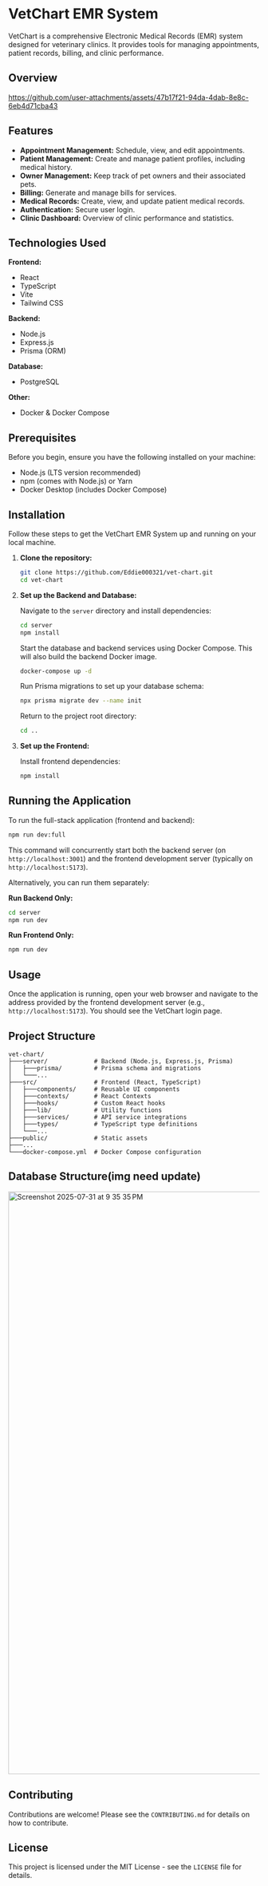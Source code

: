 # VetChart EMR System

VetChart is a comprehensive Electronic Medical Records (EMR) system designed for veterinary clinics. It provides tools for managing appointments, patient records, billing, and clinic performance.

## Overview


https://github.com/user-attachments/assets/47b17f21-94da-4dab-8e8c-6eb4d71cba43




## Features

-   **Appointment Management:** Schedule, view, and edit appointments.
-   **Patient Management:** Create and manage patient profiles, including medical history.
-   **Owner Management:** Keep track of pet owners and their associated pets.
-   **Billing:** Generate and manage bills for services.
-   **Medical Records:** Create, view, and update patient medical records.
-   **Authentication:** Secure user login.
-   **Clinic Dashboard:** Overview of clinic performance and statistics.

## Technologies Used

**Frontend:**

-   React
-   TypeScript
-   Vite
-   Tailwind CSS

**Backend:**

-   Node.js
-   Express.js
-   Prisma (ORM)

**Database:**

-   PostgreSQL

**Other:**

-   Docker & Docker Compose

## Prerequisites

Before you begin, ensure you have the following installed on your machine:

-   Node.js (LTS version recommended)
-   npm (comes with Node.js) or Yarn
-   Docker Desktop (includes Docker Compose)

## Installation

Follow these steps to get the VetChart EMR System up and running on your local machine.

1.  **Clone the repository:**

    ```bash
    git clone https://github.com/Eddie000321/vet-chart.git
    cd vet-chart
    ```

2.  **Set up the Backend and Database:**

    Navigate to the `server` directory and install dependencies:

    ```bash
    cd server
    npm install
    ```

    Start the database and backend services using Docker Compose. This will also build the backend Docker image.

    ```bash
    docker-compose up -d
    ```

    Run Prisma migrations to set up your database schema:

    ```bash
    npx prisma migrate dev --name init
    ```

    Return to the project root directory:

    ```bash
    cd ..
    ```

3.  **Set up the Frontend:**

    Install frontend dependencies:

    ```bash
    npm install
    ```

## Running the Application

To run the full-stack application (frontend and backend):

```bash
npm run dev:full
```

This command will concurrently start both the backend server (on `http://localhost:3001`) and the frontend development server (typically on `http://localhost:5173`).

Alternatively, you can run them separately:

**Run Backend Only:**

```bash
cd server
npm run dev
```

**Run Frontend Only:**

```bash
npm run dev
```

## Usage

Once the application is running, open your web browser and navigate to the address provided by the frontend development server (e.g., `http://localhost:5173`). You should see the VetChart login page.

## Project Structure

```
vet-chart/
├───server/             # Backend (Node.js, Express.js, Prisma)
│   ├───prisma/         # Prisma schema and migrations
│   └───...
├───src/                # Frontend (React, TypeScript)
│   ├───components/     # Reusable UI components
│   ├───contexts/       # React Contexts
│   ├───hooks/          # Custom React hooks
│   ├───lib/            # Utility functions
│   ├───services/       # API service integrations
│   ├───types/          # TypeScript type definitions
│   └───...
├───public/             # Static assets
├───...
└───docker-compose.yml  # Docker Compose configuration
```
## Database Structure(img need update)
<img width="1085" height="1168" alt="Screenshot 2025-07-31 at 9 35 35 PM" src="https://github.com/user-attachments/assets/22581ff2-84d5-4747-bd71-33e28c387163" />


## Contributing

Contributions are welcome! Please see the `CONTRIBUTING.md` for details on how to contribute.

## License

This project is licensed under the MIT License - see the `LICENSE` file for details.
